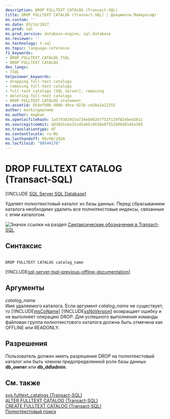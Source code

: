 ```yaml
---
description: DROP FULLTEXT CATALOG (Transact-SQL)
title: DROP FULLTEXT CATALOG (Transact-SQL) | Документы Майкрософт
ms.custom: ''
ms.date: 03/14/2017
ms.prod: sql
ms.prod_service: database-engine, sql-database
ms.reviewer: ''
ms.technology: t-sql
ms.topic: language-reference
f1_keywords:
- DROP_FULLTEXT_CATALOG_TSQL
- DROP FULLTEXT CATALOG
dev_langs:
- TSQL
helpviewer_keywords:
- dropping full-text catalogs
- removing full-text catalogs
- full-text catalogs [SQL Server], removing
- deleting full-text catalogs
- DROP FULLTEXT CATALOG statement
ms.assetid: b54efb0b-400b-49ce-923b-ce20a2a12255
author: markingmyname
ms.author: maghan
ms.openlocfilehash: 1a579383915a734eb692b7f52f129f824be4201c
ms.sourcegitcommit: dd36d1cbe32cd5a65c6638e8f252b0bd8145e165
ms.translationtype: HT
ms.contentlocale: ru-RU
ms.lasthandoff: 09/08/2020
ms.locfileid: "89544178"
---
```

# <a name="drop-fulltext-catalog-transact-sql"></a>DROP FULLTEXT CATALOG (Transact-SQL)
[!INCLUDE [SQL Server SQL Database](../../includes/applies-to-version/sql-asdb.md)]

  Удаляет полнотекстовый каталог из базы данных. Перед сбрасыванием каталога необходимо удалить все полнотекстовые индексы, связанные с этим каталогом.  
  
 ![Значок ссылки на раздел](../../database-engine/configure-windows/media/topic-link.gif "Значок ссылки на раздел") [Синтаксические обозначения в Transact-SQL](../../t-sql/language-elements/transact-sql-syntax-conventions-transact-sql.md)  
  
## <a name="syntax"></a>Синтаксис  
  
```  
  
DROP FULLTEXT CATALOG catalog_name  
```  
  
[!INCLUDE[sql-server-tsql-previous-offline-documentation](../../includes/sql-server-tsql-previous-offline-documentation.md)]

## <a name="arguments"></a>Аргументы
 *catalog_name*  
 Имя удаляемого каталога. Если аргумент *catalog_name* не существует, то [!INCLUDE[msCoName](../../includes/msconame-md.md)] [!INCLUDE[ssNoVersion](../../includes/ssnoversion-md.md)] возвращает ошибку и не выполняет операцию DROP. Для успешного выполнения команды файловая группа полнотекстового каталога должна быть отмечена как OFFLINE или READONLY.  
  
## <a name="permissions"></a>Разрешения  
 Пользователь должен иметь разрешение DROP на полнотекстовый каталог или быть членом предопределенной роли базы данных **db_owner** или **db_ddladmin**.  
  
## <a name="see-also"></a>См. также  
 [sys.fulltext_catalogs (Transact-SQL)](../../relational-databases/system-catalog-views/sys-fulltext-catalogs-transact-sql.md)   
 [ALTER FULLTEXT CATALOG (Transact-SQL)](../../t-sql/statements/alter-fulltext-catalog-transact-sql.md)   
 [CREATE FULLTEXT CATALOG (Transact-SQL)](../../t-sql/statements/create-fulltext-catalog-transact-sql.md)   
 [Полнотекстовый поиск](../../relational-databases/search/full-text-search.md)  
  
  
